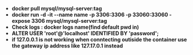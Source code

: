<ul>
<li><strong>docker pull mysql/mysql-server:tag</li>
<li><strong>docker run -d -it --name name -p 3306:3306 -p 33060:33060 -expose 3306 mysql/mysql-server:tag</li>
<li><strong>Check logs : docker logs name</strong>(find default pwd in)</li>  
 <li><strong>ALTER USER 'root'@'localhost' IDENTIFIED BY 'password';</li>  
  
   <li>if 127.0.0.1 is not working when conntecting outiside the container use the gateway ip address like 127.17.0.1 instead</li>  
</ul>


